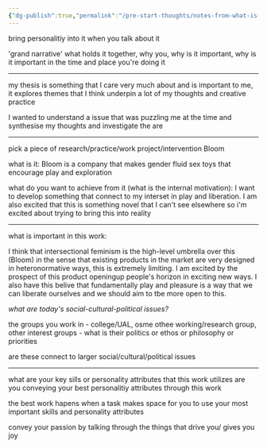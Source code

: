 ```yaml
---
{"dg-publish":true,"permalink":"/pre-start-thoughts/notes-from-what-is-your-research-or-practice-and-who-are-you-in-it/","noteIcon":"","visibility":"public","description":null,"updated":"2025-10-15T21:01:33.998Z","dgPassFrontmatter":true}
---
```



bring personalitiy into it when you talk about it 

'grand narrative'
what holds it together, why you, why is it important, why is it important in the time and place you're doing it 

---
my thesis is something that I care very much about and is important to me, it explores themes that I think underpin a lot of my thoughts and creative practice 

I wanted to understand a issue that was puzzling me at the time and synthesise my thoughts and investigate the are

---

pick a piece of research/practice/work project/intervention Bloom 

what is it: Bloom is a company that makes gender fluid sex toys that encourage play and exploration 

what do you want to achieve from it (what is the internal motivation): I want to develop something that connect to my interset in play and liberation. I am also excited that this is something novel that I can't see elsewhere so i'm excited about trying to bring this into reality 

----

what is important in this work: 

I think that intersectional feminism is the high-level umbrella over this (Bloom) in the sense that existing products in the market are very designed in heteronormative ways, this is extremely limiting. I  am excited by the prospect of this product openingup people's horizon in exciting new ways. I also have this belive that fundamentally play and pleasure is a way that we can liberate ourselves and we should aim to tbe more open to this.

*what are today's social-cultural-political issues?*

the groups you work in - college/UAL, osme othee working/research group, other interest groups - what is their politics or ethos or philosophy or priorities 

are these connect to larger social/cultural/political issues

---

what are your key sills or personality attributes that this work utilizes are you conveying your best personalitiy attributes through this work

the  best work hapens when a task makes space for you to use your most important skills and personality attributes

convey your passion by talking through the things that drive you/ gives you joy 
